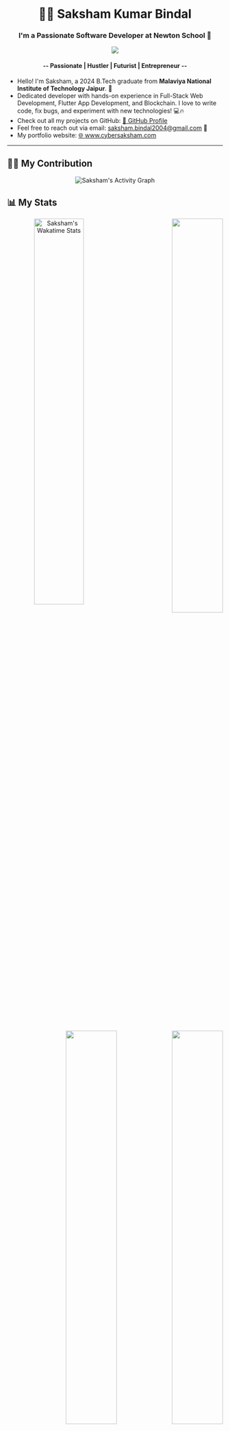<h1 align="center">👨‍💻 Saksham Kumar Bindal</h1>
<h3 align="center">I'm a Passionate Software Developer at Newton School 🚀</h3>
<p align="center"> <img src="https://komarev.com/ghpvc/?username=cybersaksham&label=Profile%20views&color=0e75b6&style=flat" /> </p>

<h4 align="center">-- Passionate | Hustler | Futurist | Entrepreneur --</h4>

- Hello! I'm Saksham, a 2024 B.Tech graduate from <strong>Malaviya National Institute of Technology Jaipur</strong>. 🌟
- Dedicated developer with hands-on experience in Full-Stack Web Development, Flutter App Development, and Blockchain. I love to write code, fix bugs, and experiment with new technologies! 💻🔥
- Check out all my projects on GitHub: <a href="https://github.com/cybersaksham">🔗 GitHub Profile</a>
- Feel free to reach out via email: <a href="mailto:saksham.bindal2004@gmail.com">saksham.bindal2004@gmail.com</a> 📧
- My portfolio website: <a href="https://www.cybersaksham.com/">🌐 www.cybersaksham.com</a>

---

<!---

## 🛠️ Languages & Tools

!<table width="100">
<tr>
    <td align="center" width="190">
        <a href="https://www.java.com/en/">
            <img src="https://raw.githubusercontent.com/devicons/devicon/master/icons/java/java-original.svg" alt="Java" width="60"/>
        </a>
    </td>
    <td align="center" width="190">
        <a href="https://www.python.org/">
            <img src="https://raw.githubusercontent.com/devicons/devicon/master/icons/python/python-original.svg" width="60"/>
        </a>
    </td>
    <td align="center" width="190">
        <a href="https://www.cplusplus.com/">
            <img src="https://github.com/devicons/devicon/blob/master/icons/cplusplus/cplusplus-original.svg" width="60"/>
        </a>
    </td>
    <td align="center" width="190">
        <img src="https://raw.githubusercontent.com/devicons/devicon/master/icons/c/c-original.svg" alt="C" width="60"/>
    </td>
    <td align="center" width="190">
        <a href="https://dart.dev/">
            <img src="https://raw.githubusercontent.com/devicons/devicon/master/icons/dart/dart-original.svg" width="60"/>
        </a>
    </td>
</tr>
<tr>
    <td align="center">
        <a href="https://git-scm.com/">
            <img src="https://github.com/detain/svg-logos/blob/master/svg/git.svg" width="60"/>
        </a>
    </td>
    <td align="center">
        <a href="https://dashboard.heroku.com/apps">
            <img src="https://www.vectorlogo.zone/logos/heroku/heroku-ar21.svg" width="60"/>
        </a>
    </td>
    <td align="center">
        <a href="https://code.visualstudio.com/">
            <img src="https://github.com/bestofjs/bestofjs-webui/blob/master/public/logos/vscode.svg" width="60"/>
        </a>
    </td>
    <td align="center">
        <a href="https://www.postman.com/">
            <img src="https://www.vectorlogo.zone/logos/getpostman/getpostman-icon.svg" width="60"/>
        </a>
    </td>
    <td align="center">
        <a href="https://www.unrealengine.com/en-US/">
            <img src="https://user-images.githubusercontent.com/16515307/33282121-0309b13a-d3eb-11e7-84b0-6d322ca89a5a.png" width="60"/>
        </a>
    </td>
</tr>
<tr>
    <td align="center">
        <img src="https://www.vectorlogo.zone/logos/w3_html5/w3_html5-ar21.svg" width="60"/>
    </td>
    <td align="center">
        <img src="https://raw.githubusercontent.com/devicons/devicon/0d6c64dbbf311879f7d563bfc3ccf559f9ed111c/icons/css3/css3-original-wordmark.svg" width="60"/>
    </td>
    <td align="center">
        <img src="https://github.com/abranhe/programming-languages-logos/blob/master/src/javascript/javascript.svg" width="60"/>
    </td>
    <td align="center">
        <a href="https://reactjs.org/">
            <img src="https://raw.githubusercontent.com/devicons/devicon/master/icons/react/react-original.svg" width="60"/>
        </a>
    </td>
    <td align="center">
        <a href="https://flutter.dev/">
            <img src="https://raw.githubusercontent.com/devicons/devicon/master/icons/flutter/flutter-original.svg" width="60"/>
        </a>
    </td>
</tr>
</table>

-->

## 🧑‍💻 My Contribution

<div align="center">
    <img alt="Saksham's Activity Graph" src="https://github-readme-activity-graph.vercel.app/graph?username=cybersaksham&theme=react" />
</div>

## 📊 My Stats

<div align="center">
    <img width="48%" align="left" alt="Saksham's Wakatime Stats" src="https://github-readme-stats.vercel.app/api/wakatime?username=cybersaksham&theme=react&langs_count=26">
    <div align="right">
        <img width=48.5% src="https://github-readme-stats-git-masterrstaa-rickstaa.vercel.app/api?username=cybersaksham&show_icons=true&theme=react&border_color=61dafb&include_all_commits=true"/>
        <img width=48.5% src="http://github-readme-streak-stats.herokuapp.com?user=cybersaksham&theme=react&border=61DAFB&fire=DDB80F"/>
        <img width=48.5% src="https://github-readme-stats-git-masterrstaa-rickstaa.vercel.app/api/top-langs/?username=cybersaksham&langs_count=12&theme=react&layout=compact" />
    </div>
</div>

---

<div align="center">
    <a href="https://www.linkedin.com/in/cybersaksham/" target="_blank"><img align="center" src="https://cdn.jsdelivr.net/npm/simple-icons@3.0.1/icons/linkedin.svg" alt="LinkedIn" height="30" width="40" /></a>
    <a href="https://www.instagram.com/saksham.1908?r=nametag" target="_blank"><img align="center" src="https://cdn.jsdelivr.net/npm/simple-icons@3.0.1/icons/instagram.svg" alt="Instagram" height="30" width="40" /></a>
    <a href="https://twitter.com/cybersaksham" target="_blank"><img align="center" src="https://cdn.jsdelivr.net/npm/simple-icons@3.0.1/icons/twitter.svg" alt="Twitter" height="30" width="40" /></a>
</div>
